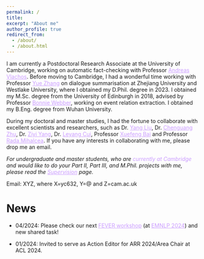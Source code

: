 ```yaml
---
permalink: /
title:
excerpt: "About me"
author_profile: true
redirect_from:
  - /about/
  - /about.html
---
```

I am currently a Postdoctoral Research Associate at the University of Cambridge, working on automatic fact-checking with Professor <a href="http://andreasvlachos.github.io" style="color: rgb(203, 157, 255);">Andreas Vlachos</a>. Before moving to Cambridge, I had a wonderful time working with Professor <a href="https://frcchang.github.io/" style="color: rgb(203, 157, 255);">Yue Zhang</a> on dialogue summarisation at Zhejiang University and Westlake University, where I obtained my D.Phil. degree in 2023. I obtained my M.Sc. degree from the University of Edinburgh in 2018, advised by Professor <a href="https://homepages.inf.ed.ac.uk/bonnie/" style="color: rgb(203, 157, 255);">Bonnie Webber</a>, working on event relation extraction. I obtained my B.Eng. degree from Wuhan University.

During my doctoral and master studies, I had the fortune to collaborate with excellent scientists and researchers, such as Dr. <a href="https://nlp-yang.github.io/" style="color: rgb(203, 157, 255);">Yang Liu</a>, Dr. <a href="https://cs.stanford.edu/~cgzhu/" style="color: rgb(203, 157, 255);">Chenguang Zhu</a>, Dr. <a href="https://ziyi-yang.github.io/" style="color: rgb(203, 157, 255);">Ziyi Yang</a>, Dr. <a href="https://nealcly.github.io/" style="color: rgb(203, 157, 255);">Leyang Cui</a>, Professor <a href="https://goodbai-nlp.github.io/" style="color: rgb(203, 157, 255);">Xuefeng Bai</a> and Professor <a href="https://web.eecs.umich.edu/~mihalcea/" style="color: rgb(203, 157, 255);">Rada Mihalcea</a>. If you have any interests in collaborating with me, please drop me an email.

<span style="font-style:italic">For undergraduate and master students, who are <span style="color: rgb(203, 157, 255);">currently at Cambridge</span> and would like to do your Part II, Part III, and M.Phil. projects with me, please read the <a href="https://cylnlp.github.io/supervision/" style="color: rgb(203, 157, 255);">Supervision</a> page.</span>

Email: XYZ, where X=yc632, Y=@ and Z=cam.ac.uk

News
======
* 04/2024: Please check our next <a href="https://fever.ai/" style="color: rgb(203, 157, 255);">FEVER workshop</a> (at <a href="https://2024.emnlp.org/" style="color: rgb(203, 157, 255);">EMNLP 2024</a>) and new shared task!

* 01/2024: Invited to serve as Action Editor for ARR 2024/Area Chair at ACL 2024.
